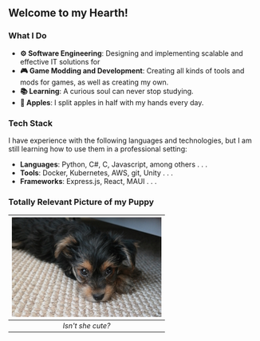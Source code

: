 ## Welcome to my Hearth!

### What I Do
- **⚙️ Software Engineering**: Designing and implementing scalable and effective IT solutions for 
- **🎮 Game Modding and Development**: Creating all kinds of tools and mods for games, as well as creating my own.
- **📚 Learning**: A curious soul can never stop studying.
- **🍎 Apples**: I split apples in half with my hands every day.

### Tech Stack
I have experience with the following languages and technologies, but I am still learning how to use them in a professional setting:
- **Languages**: Python, C#, C, Javascript, among others . . .
- **Tools**: Docker, Kubernetes, AWS, git, Unity . . .
- **Frameworks**: Express.js, React, MAUI . . .

### Totally Relevant Picture of my Puppy

|![Yin](Yin.jpg)|
|:--:|
|*Isn't she cute?*|

<!--
**DreWulff/DreWulff** is a ✨ _special_ ✨ repository because its `README.md` (this file) appears on MY GitHub profile.
-->
